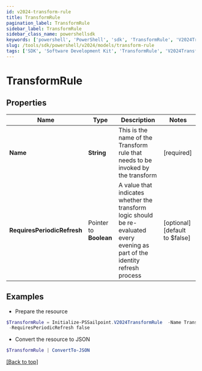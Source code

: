 ```yaml
---
id: v2024-transform-rule
title: TransformRule
pagination_label: TransformRule
sidebar_label: TransformRule
sidebar_class_name: powershellsdk
keywords: ['powershell', 'PowerShell', 'sdk', 'TransformRule', 'V2024TransformRule'] 
slug: /tools/sdk/powershell/v2024/models/transform-rule
tags: ['SDK', 'Software Development Kit', 'TransformRule', 'V2024TransformRule']
---
```



# TransformRule

## Properties

Name | Type | Description | Notes
------------ | ------------- | ------------- | -------------
**Name** |  **String** | This is the name of the Transform rule that needs to be invoked by the transform | [required]
**RequiresPeriodicRefresh** |  Pointer to **Boolean** | A value that indicates whether the transform logic should be re-evaluated every evening as part of the identity refresh process | [optional] [default to $false]

## Examples

- Prepare the resource
```powershell
$TransformRule = Initialize-PSSailpoint.V2024TransformRule  -Name Transform Calculation Rule `
 -RequiresPeriodicRefresh false
```

- Convert the resource to JSON
```powershell
$TransformRule | ConvertTo-JSON
```


[[Back to top]](#) 

